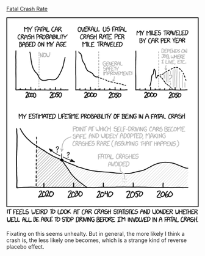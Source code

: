 [Fatal Crash Rate](https://xkcd.com/1993)

![Fatal Crash Rate](./random_comic.png)

Fixating on this seems unhealty. But in general, the more likely I think a crash is, the less likely one becomes, which is a strange kind of reverse placebo effect.

